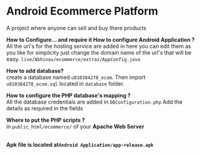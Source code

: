 # Android Ecommerce Platform
A project where anyone can sell and buy there products

<b> How to Configure... and require it </b>
<b>How to configure Android Application ?</b><br>
All the url's for the hosting service are added in here you can edit them as you like
for simplicity just change the domain name of the url's that will be easy. 
<code>live/Abhinav/ecommerce/extras/AppConfig.java</code>

<b>How to add database?</b><br>
create a database named <code>u810384278_ecom</code>. Then import <code>u810384278_ecom.sql</code> located in <code>database</code> folder.<br>

<b>How to configure the PHP database's mapping ?</b><br>
All the database credentials are added in <code>DBConfiguration.php</code>
Add the details as required in the fields

<b>Where to put the PHP scripts ?</b><br>
in <code>public_html/ecommerce/</code> of your <b>Apache Web Server</b> 

<br>
<b>Apk file is located at<code>Android Application/app-release.apk</code></b>
